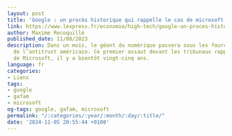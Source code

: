 ```yaml
---
layout: post
title: 'Google : un procès historique qui rappelle le cas de microsoft'
link: https://www.lexpress.fr/economie/high-tech/google-un-proces-historique-qui-rappelle-le-cas-de-microsoft-FKMHEN7SR5CVBBG3FEAMNOF5XI
author: Maxime Recoquillé
published_date: 11/08/2023
description: Dans un mois, le géant du numérique passera sous les fourches caudines
  de l’antitrust américain. Ce premier assaut devant les tribunaux rappelle l’histoire
  de Microsoft, il y a bientôt vingt-cinq ans.
language: fr
categories:
- Liens
tags:
- google
- gafam
- microsoft
og-tags: google, gafam, microsoft
permalink: "/:categories/:year/:month/:day/:title/"
date: '2024-11-05 20:55:44 +0100'
---
```

